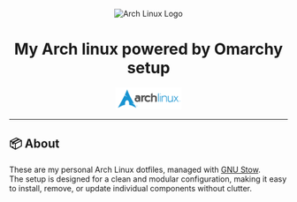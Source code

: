 <p align="center">
  <img src="https://upload.wikimedia.org/wikipedia/commons/1/13/Arch_Linux_%22Crystal%22_icon.svg" alt="Arch Linux Logo" width="100"/>
</p>

<h1 align="center">My Arch linux powered by Omarchy setup</h1>

<p align="center">
  <img src="https://raw.githubusercontent.com/basecamp/omarchy/3d283eac180933e1381508a3ab775c91cda1affc/logo.svg" alt="Omarchy Logo" fill="white" width="120"/>
</p>

---

## 📦 About
These are my personal Arch Linux dotfiles, managed with [GNU Stow](https://www.gnu.org/software/stow/).  
The setup is designed for a clean and modular configuration, making it easy to install, remove, or update individual components without clutter.

